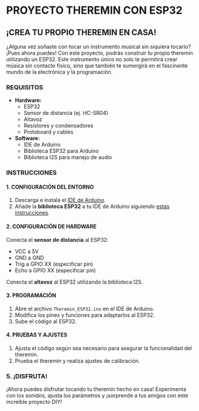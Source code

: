 <h1>PROYECTO THEREMIN CON ESP32</h1>

<h2>¡CREA TU PROPIO THEREMIN EN CASA!</h2>

<p>¿Alguna vez soñaste con tocar un instrumento musical sin siquiera tocarlo? ¡Pues ahora puedes! Con este proyecto, podrás construir tu propio theremin utilizando un ESP32. Este instrumento único no solo te permitirá crear música sin contacto físico, sino que también te sumergirá en el fascinante mundo de la electrónica y la programación.</p>

<h3>REQUISITOS</h3>

<ul>
  <li><strong>Hardware:</strong>
    <ul>
      <li>ESP32</li>
      <li>Sensor de distancia (ej. HC-SR04)</li>
      <li>Altavoz</li>
      <li>Resistores y condensadores</li>
      <li>Protoboard y cables</li>
    </ul>
  </li>
  <li><strong>Software:</strong>
    <ul>
      <li>IDE de Arduino</li>
      <li>Biblioteca ESP32 para Arduino</li>
      <li>Biblioteca I2S para manejo de audio</li>
    </ul>
  </li>
</ul>

<h3>INSTRUCCIONES</h3>

<h4>1. CONFIGURACIÓN DEL ENTORNO</h4>

<ol>
  <li>Descarga e instala el <a href="https://www.arduino.cc/en/software">IDE de Arduino</a>.</li>
  <li>Añade la <strong>biblioteca ESP32</strong> a tu IDE de Arduino siguiendo <a href="https://randomnerdtutorials.com/installing-the-esp32-board-in-arduino-ide-windows-instructions/">estas instrucciones</a>.</li>
</ol>

<h4>2. CONFIGURACIÓN DE HARDWARE</h4>

<p>Conecta el <strong>sensor de distancia</strong> al ESP32:</p>

<ul>
  <li>VCC a 5V</li>
  <li>GND a GND</li>
  <li>Trig a GPIO XX (especificar pin)</li>
  <li>Echo a GPIO XX (especificar pin)</li>
</ul>

<p>Conecta el <strong>altavoz</strong> al ESP32 utilizando la biblioteca I2S.</p>

<h4>3. PROGRAMACIÓN</h4>

<ol>
  <li>Abre el archivo <code>Theremin_ESP32.ino</code> en el IDE de Arduino.</li>
  <li>Modifica los pines y funciones para adaptarlos al ESP32.</li>
  <li>Sube el código al ESP32.</li>
</ol>

<h4>4. PRUEBAS Y AJUSTES</h4>

<ol>
  <li>Ajusta el código según sea necesario para asegurar la funcionalidad del theremin.</li>
  <li>Prueba el theremin y realiza ajustes de calibración.</li>
</ol>

<h3>5. ¡DISFRUTA!</h3>

<p>¡Ahora puedes disfrutar tocando tu theremin hecho en casa! Experimenta con los sonidos, ajusta los parámetros y ¡sorprende a tus amigos con este increíble proyecto DIY!</p>


